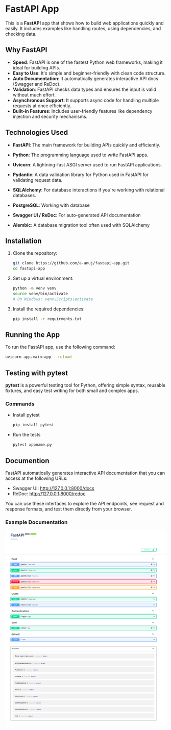# FastAPI App

This is a **FastAPI** app that shows how to build web applications quickly and easily. It includes examples like handling routes, using dependencies, and checking data.

## Why FastAPI


- **Speed**: FastAPI is one of the fastest Python web frameworks, making it ideal for building APIs.
- **Easy to Use**: It's simple and beginner-friendly with clean code structure.
- **Auto Documentation**: It automatically generates interactive API docs (Swagger and ReDoc).
- **Validation**: FastAPI checks data types and ensures the input is valid without much effort.
- **Asynchronous Support**: It supports async code for handling multiple requests at once efficiently.
- **Built-in Features**: Includes user-friendly features like dependency injection and security mechanisms.

## Technologies Used
- **FastAPI**: The main framework for building APIs quickly and efficiently.
- **Python**: The programming language used to write FastAPI apps.
- **Uvicorn**: A lightning-fast ASGI server used to run FastAPI applications.
- **Pydantic**: A data validation library for Python used in FastAPI for validating request data.
- **SQLAlchemy**: For database interactions if you're working with relational databases.
- **PostgreSQL**: Working with database
- **Swagger UI / ReDoc**: For auto-generated API documentation

- **Alembic**: A database migration tool often used with SQLAlchemy


## Installation

1. Clone the repository:

    ```bash
    git clone https://github.com/a-anuj/fastapi-app.git
    cd fastapi-app
    ```

2. Set up a virtual environment:

    ```bash
    python -m venv venv
    source venv/bin/activate  
    # On Windows: venv\Scripts\activate
    ```

3. Install the required dependencies:

    ```bash
    pip install -r requirments.txt
    ```

## Running the App

To run the FastAPI app, use the following command:

```bash
uvicorn app.main:app --reload
```

## Testing with pytest

**pytest** is a powerful testing tool for Python, offering simple syntax, reusable fixtures, and easy test writing for both small and complex apps.

### Commands
- Install pytest

    ```bash 
    pip install pytest
    ```
- Run the tests
    ```bash
    pytest appname.py
    ```

## Documention
FastAPI automatically generates interactive API documentation that you can access at the following URLs:

- Swagger UI: http://127.0.0.1:8000/docs
- ReDoc: http://127.0.0.1:8000/redoc <br>

You can use these interfaces to explore the API endpoints, see request and response formats, and test them directly from your browser. 

### Example Documentation
![Documention](images/fastapi-swagger.png)